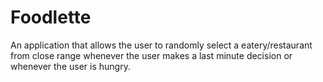 # Foodlette
An application that allows the user to randomly select a eatery/restaurant from close range whenever the user makes a last minute decision or whenever the user is hungry.
